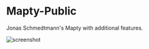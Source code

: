 # Mapty-Public
Jonas Schmedtmann's Mapty with additional features.

![screenshot](https://i.postimg.cc/fWYMk9tD/1674581149.png)
